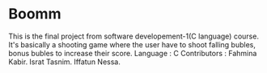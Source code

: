 # Boomm
This is the final project from software developement-1(C language) course.
It's basically a shooting game where the user have to shoot falling bubles, bonus bubles to increase their score.
Language : C
Contributors :
Fahmina Kabir.
Israt Tasnim.
Iffatun Nessa.
